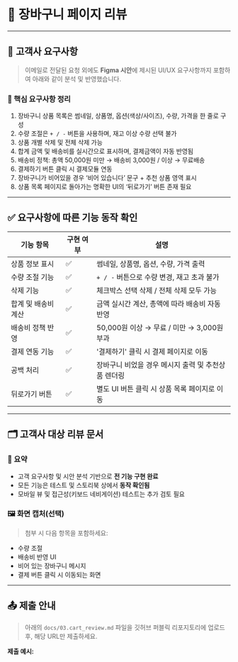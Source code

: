 # 🧾 장바구니 페이지 리뷰

---

## 🏢 고객사 요구사항

> 이메일로 전달된 요청 외에도 **Figma 시안**에 제시된 UI/UX 요구사항까지 포함하여 아래와 같이 분석 및 반영했습니다.

### 📌 핵심 요구사항 정리

1. 장바구니 상품 목록은 썸네일, 상품명, 옵션(색상/사이즈), 수량, 가격을 한 줄로 구성  
2. 수량 조절은 `+ / -` 버튼을 사용하며, 재고 이상 수량 선택 불가  
3. 상품 개별 삭제 및 전체 삭제 가능  
4. 합계 금액 및 배송비를 실시간으로 표시하며, 결제금액이 자동 반영됨  
5. 배송비 정책: 총액 50,000원 미만 → 배송비 3,000원 / 이상 → 무료배송  
6. 결제하기 버튼 클릭 시 결제모듈 연동  
7. 장바구니가 비어있을 경우 ‘비어 있습니다’ 문구 + 추천 상품 영역 표시  
8. 상품 목록 페이지로 돌아가는 명확한 UI의 ‘뒤로가기’ 버튼 존재 필요

---

## ✅ 요구사항에 따른 기능 동작 확인

| 기능 항목 | 구현 여부 | 설명 |
|-----------|-----------|------|
| 상품 정보 표시 | ✅ | 썸네일, 상품명, 옵션, 수량, 가격 출력 |
| 수량 조절 기능 | ✅ | `+ / -` 버튼으로 수량 변경, 재고 초과 불가 |
| 삭제 기능 | ✅ | 체크박스 선택 삭제 / 전체 삭제 모두 가능 |
| 합계 및 배송비 계산 | ✅ | 금액 실시간 계산, 총액에 따라 배송비 자동 반영 |
| 배송비 정책 반영 | ✅ | 50,000원 이상 → 무료 / 미만 → 3,000원 부과 |
| 결제 연동 기능 | ✅ | '결제하기' 클릭 시 결제 페이지로 이동 |
| 공백 처리 | ✅ | 장바구니 비었을 경우 메시지 출력 및 추천상품 렌더링 |
| 뒤로가기 버튼 | ✅ | 별도 UI 버튼 클릭 시 상품 목록 페이지로 이동 |

---

## 🗂 고객사 대상 리뷰 문서

### 📎 요약

- 고객 요구사항 및 시안 분석 기반으로 **전 기능 구현 완료**  
- 모든 기능은 테스트 및 스토리북 상에서 **동작 확인됨**
- 모바일 뷰 및 접근성(키보드 네비게이션) 테스트는 추가 검토 필요

### 🖼 화면 캡처(선택)

> 첨부 시 다음 항목을 포함하세요:
- 수량 조절
- 배송비 반영 UI
- 비어 있는 장바구니 메시지
- 결제 버튼 클릭 시 이동되는 화면

---

## 📤 제출 안내

> 아래의 `docs/03.cart_review.md` 파일을 깃허브 퍼블릭 리포지토리에 업로드 후, 해당 URL만 제출하세요.

**제출 예시:**

